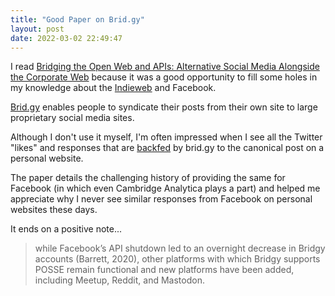 ```yaml
---
title: "Good Paper on Brid.gy"
layout: post
date: 2022-03-02 22:49:47
---
```

I read [Bridging the Open Web and APIs: Alternative Social Media Alongside the Corporate Web](https://jackjamieson.net/259929-2/) because it was a good opportunity to fill some holes in my knowledge about the [Indieweb](https://indieweb.org) and Facebook.

[Brid.gy](https://brid.gy/) enables people to syndicate their posts from their own site to large proprietary social media sites.

Although I don't use it myself, I'm often impressed when I see all the Twitter "likes" and responses that are [backfed](https://indieweb.org/backfeed) by brid.gy to the canonical post on a personal website.

The paper details the challenging history of providing the same for Facebook (in which even Cambridge Analytica plays a part) and helped me appreciate why I never see similar responses from Facebook on personal websites these days.

It ends on a positive note...

> while Facebook’s API shutdown led to an overnight decrease in Bridgy accounts (Barrett, 2020), other platforms with which Bridgy supports POSSE remain functional and new platforms have been added, including Meetup, Reddit, and Mastodon.
